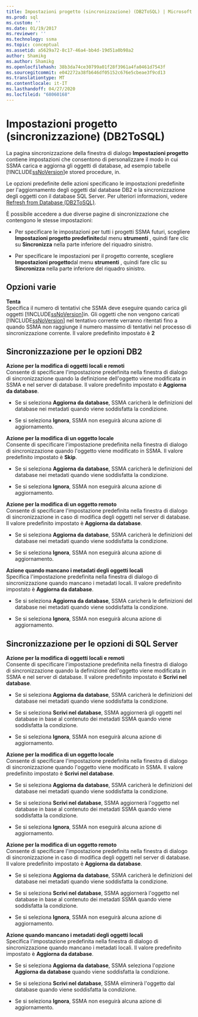 ```yaml
---
title: Impostazioni progetto (sincronizzazione) (DB2ToSQL) | Microsoft Docs
ms.prod: sql
ms.custom: ''
ms.date: 01/19/2017
ms.reviewer: ''
ms.technology: ssma
ms.topic: conceptual
ms.assetid: a5629a72-8c17-46a4-bb4d-19d51a0b98a2
author: Shamikg
ms.author: Shamikg
ms.openlocfilehash: 38b3da74ce30799a01f28f3961a4fa0461d7543f
ms.sourcegitcommit: e042272a38fb646df05152c676e5cbeae3f9cd13
ms.translationtype: MT
ms.contentlocale: it-IT
ms.lasthandoff: 04/27/2020
ms.locfileid: "68060168"
---
```

# <a name="project-settingssynchronization-db2tosql"></a>Impostazioni progetto (sincronizzazione) (DB2ToSQL)
La pagina sincronizzazione della finestra di dialogo **Impostazioni progetto** contiene impostazioni che consentono di personalizzare il modo in cui SSMA carica e aggiorna gli oggetti di database, ad esempio tabelle [!INCLUDE[ssNoVersion](../../includes/ssnoversion-md.md)]e stored procedure, in.  
  
Le opzioni predefinite delle azioni specificano le impostazioni predefinite per l'aggiornamento degli oggetti dal database DB2 e la sincronizzazione degli oggetti con il database SQL Server. Per ulteriori informazioni, vedere [Refresh from Database &#40;DB2ToSQL&#41;](../../ssma/db2/refresh-from-database-db2tosql.md).  
  
È possibile accedere a due diverse pagine di sincronizzazione che contengono le stesse impostazioni:  
  
-   Per specificare le impostazioni per tutti i progetti SSMA futuri, scegliere **Impostazioni progetto predefinite**dal menu **strumenti** , quindi fare clic su **Sincronizza** nella parte inferiore del riquadro sinistro.  
  
-   Per specificare le impostazioni per il progetto corrente, scegliere **Impostazioni progetto**dal menu **strumenti** , quindi fare clic su **Sincronizza** nella parte inferiore del riquadro sinistro.  
  
## <a name="miscellaneous-options"></a>Opzioni varie  
**Tenta**  
Specifica il numero di tentativi che SSMA deve eseguire quando carica gli oggetti [!INCLUDE[ssNoVersion](../../includes/ssnoversion-md.md)]in. Gli oggetti che non vengono caricati [!INCLUDE[ssNoVersion](../../includes/ssnoversion-md.md)] nel tentativo corrente verranno ritentati fino a quando SSMA non raggiunge il numero massimo di tentativi nel processo di sincronizzazione corrente. Il valore predefinito impostato è **2**  
  
## <a name="synchronization-for-db2-options"></a>Sincronizzazione per le opzioni DB2  
**Azione per la modifica di oggetti locali e remoti**  
Consente di specificare l'impostazione predefinita nella finestra di dialogo di sincronizzazione quando la definizione dell'oggetto viene modificata in SSMA e nel server di database. Il valore predefinito impostato è **Aggiorna da database**.  
  
-   Se si seleziona **Aggiorna da database**, SSMA caricherà le definizioni del database nei metadati quando viene soddisfatta la condizione.  
  
-   Se si seleziona **Ignora**, SSMA non eseguirà alcuna azione di aggiornamento.  
  
**Azione per la modifica di un oggetto locale**  
Consente di specificare l'impostazione predefinita nella finestra di dialogo di sincronizzazione quando l'oggetto viene modificato in SSMA. Il valore predefinito impostato è **Skip**.  
  
-   Se si seleziona **Aggiorna da database**, SSMA caricherà le definizioni del database nei metadati quando viene soddisfatta la condizione.  
  
-   Se si seleziona **Ignora**, SSMA non eseguirà alcuna azione di aggiornamento.  
  
**Azione per la modifica di un oggetto remoto**  
Consente di specificare l'impostazione predefinita nella finestra di dialogo di sincronizzazione in caso di modifica degli oggetti nel server di database. Il valore predefinito impostato è **Aggiorna da database**.  
  
-   Se si seleziona **Aggiorna da database**, SSMA caricherà le definizioni del database nei metadati quando viene soddisfatta la condizione.  
  
-   Se si seleziona **Ignora**, SSMA non eseguirà alcuna azione di aggiornamento.  
  
**Azione quando mancano i metadati degli oggetti locali**  
Specifica l'impostazione predefinita nella finestra di dialogo di sincronizzazione quando mancano i metadati locali. Il valore predefinito impostato è **Aggiorna da database**.  
  
-   Se si seleziona **Aggiorna da database**, SSMA caricherà le definizioni del database nei metadati quando viene soddisfatta la condizione.  
  
-   Se si seleziona **Ignora**, SSMA non eseguirà alcuna azione di aggiornamento.  
  
## <a name="synchronization-for-sql-server-options"></a>Sincronizzazione per le opzioni di SQL Server  
**Azione per la modifica di oggetti locali e remoti**  
Consente di specificare l'impostazione predefinita nella finestra di dialogo di sincronizzazione quando la definizione dell'oggetto viene modificata in SSMA e nel server di database. Il valore predefinito impostato è **Scrivi nel database**.  
  
-   Se si seleziona **Aggiorna da database**, SSMA caricherà le definizioni del database nei metadati quando viene soddisfatta la condizione.  
  
-   Se si seleziona **Scrivi nel database**, SSMA aggiornerà gli oggetti nel database in base al contenuto dei metadati SSMA quando viene soddisfatta la condizione.  
  
-   Se si seleziona **Ignora**, SSMA non eseguirà alcuna azione di aggiornamento.  
  
**Azione per la modifica di un oggetto locale**  
Consente di specificare l'impostazione predefinita nella finestra di dialogo di sincronizzazione quando l'oggetto viene modificato in SSMA. Il valore predefinito impostato è **Scrivi nel database**.  
  
-   Se si seleziona **Aggiorna da database**, SSMA caricherà le definizioni del database nei metadati quando viene soddisfatta la condizione.  
  
-   Se si seleziona **Scrivi nel database**, SSMA aggiornerà l'oggetto nel database in base al contenuto dei metadati SSMA quando viene soddisfatta la condizione.  
  
-   Se si seleziona **Ignora**, SSMA non eseguirà alcuna azione di aggiornamento.  
  
**Azione per la modifica di un oggetto remoto**  
Consente di specificare l'impostazione predefinita nella finestra di dialogo di sincronizzazione in caso di modifica degli oggetti nel server di database.  Il valore predefinito impostato è **Aggiorna da database**.  
  
-   Se si seleziona **Aggiorna da database**, SSMA caricherà le definizioni del database nei metadati quando viene soddisfatta la condizione.  
  
-   Se si seleziona **Scrivi nel database**, SSMA aggiornerà l'oggetto nel database in base al contenuto dei metadati SSMA quando viene soddisfatta la condizione.  
  
-   Se si seleziona **Ignora**, SSMA non eseguirà alcuna azione di aggiornamento.  
  
**Azione quando mancano i metadati degli oggetti locali**  
Specifica l'impostazione predefinita nella finestra di dialogo di sincronizzazione quando mancano i metadati locali. Il valore predefinito impostato è **Aggiorna da database**.  
  
-   Se si seleziona **Aggiorna da database**, SSMA seleziona l'opzione **Aggiorna da database** quando viene soddisfatta la condizione.  
  
-   Se si seleziona **Scrivi nel database**, SSMA eliminerà l'oggetto dal database quando viene soddisfatta la condizione.  
  
-   Se si seleziona **Ignora**, SSMA non eseguirà alcuna azione di aggiornamento.  
  
